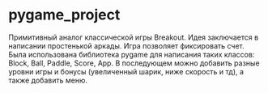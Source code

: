 # pygame_project

Примитивный аналог классической игры Breakout. Идея заключается в написании простенькой аркады. Игра позволяет фиксировать счет.
Была использована библиотека pygame для написания таких классов: Block, Ball, Paddle, Score, App. В последующем можно добавить разные уровни игры и бонусы (увеличенный шарик, ниже скорость и тд), а также добавить меню.
